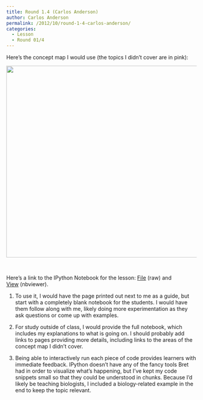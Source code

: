```yaml
---
title: Round 1.4 (Carlos Anderson)
author: Carlos Anderson
permalink: /2012/10/round-1-4-carlos-anderson/
categories:
  - Lesson
  - Round 01/4
---
```

Here&#8217;s the concept map I would use (the topics I didn&#8217;t cover are in pink):

[<img class="alignnone size-full wp-image-757" title="concept_map" src="http://teaching.software-carpentry.org/wp-content/uploads/2012/10/concept_map2.png" alt="" width="700" height="506" />][1]

&nbsp;

Here&#8217;s a link to the IPython Notebook for the lesson: [File][2] (raw) and [View][3] (nbviewer).

1. To use it, I would have the page printed out next to me as a guide, but start with a completely blank notebook for the students. I would have them follow along with me, likely doing more experimentation as they ask questions or come up with examples.

2. For study outside of class, I would provide the full notebook, which includes my explanations to what is going on. I should probably add links to pages providing more details, including links to the areas of the concept map I didn&#8217;t cover.

3. Being able to interactively run each piece of code provides learners with immediate feedback. IPython doesn&#8217;t have any of the fancy tools Bret had in order to visualize what&#8217;s happening, but I&#8217;ve kept my code snippets small so that they could be understood in chunks. Because I&#8217;d likely be teaching biologists, I included a biology-related example in the end to keep the topic relevant.

 [1]: http://teaching.software-carpentry.org/wp-content/uploads/2012/10/concept_map2.png
 [2]: https://www.msu.edu/~carlosja/list_comprehension.ipynb
 [3]: http://nbviewer.ipython.org/url/msu.edu/~carlosja/list_comprehension.ipynb
